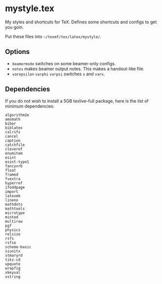 # mystyle.tex

My styles and shortcuts for TeX. Defines some shortcuts and configs to get you goin.

Put these files into `~/texmf/tex/latex/mystyle/`.

## Options

- `beamermode` switches on some beamer-only configs.
- `notes` makes beamer output notes. This makes a handout-like file.
- `varepsilon` `varphi` `varpsi` switches `x` and `varx`.

## Dependencies

If you do not wish to install a 5GB texlive-full package, here is the list of
minimum dependencies:
```
algorithm2e
amsmath
biber
biblatex
calrsfs
cancel
caption
catchfile
cleveref
enumitem
esint
esint-type1
fancyvrb
float
framed
fvextra
hyperref
ifoddpage
import
latexmk
lineno
mathdots
mathtools
microtype
minted
multirow
pgf
physics
relsize
rsfs
rsfso
scheme-basic
siunitx
stmaryrd
tikz-cd
upquote
wrapfig
xkeyval
xstring
```
